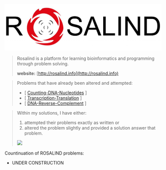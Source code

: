 ![img.png](img.png)

>Rosalind is a platform for learning bioinformatics and programming through problem solving.
> 
>**website:** [http://rosalind.info](http://rosalind.info)
  

>Problems that have already been altered and attempted:
>* [ [Counting-DNA-Nucleotides](https://github.com/albertjseo/counting-dna-nucleotides) ] 
>* [ [Transcription-Translation](https://github.com/albertjseo/transcription-translation) ]
>* [ [DNA-Reverse-Complement](https://github.com/albertjseo/dna-reverse-complement) ]

>Within my solutions, I have either:
>1. attempted their problems exactly as written or
>2. altered the problem slightly and provided a solution answer that problem. 
>
>
>
>
> <img src="https://img.shields.io/badge/language-python-blue.svg" style="zoom:100%;" />
Countinuation of ROSALIND problems:
* UNDER CONSTRUCTION


